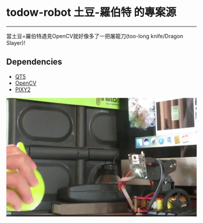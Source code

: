 # todow-robot 土豆-羅伯特 的專案源

---
> 
當土豆=羅伯特遇見OpenCV就好像多了一把屠龍刀(too-long knife/Dragon Slayer)! 

> 
## Dependencies
- [QT5](https://github.com/qt/qt5)
- [OpenCV](https://opencv.org/)
- [PIXY2](https://github.com/charmedlabs/pixy2)


![土豆一號](./todow1_0904.png)
